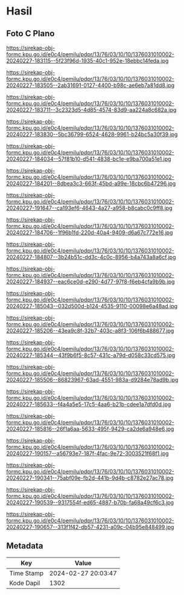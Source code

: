# Hasil

## Foto C Plano

https://sirekap-obj-formc.kpu.go.id/e0c4/pemilu/pdpr/13/76/03/10/10/1376031010002-20240227-183115--5f23f96d-1935-40c1-952e-18ebbc14feda.jpg

https://sirekap-obj-formc.kpu.go.id/e0c4/pemilu/pdpr/13/76/03/10/10/1376031010002-20240227-183505--2ab31691-0127-4400-b98c-ae6eb7a81dd8.jpg

https://sirekap-obj-formc.kpu.go.id/e0c4/pemilu/pdpr/13/76/03/10/10/1376031010002-20240227-183711--3c2323d5-4d85-4574-83d9-aa224a8c682a.jpg

https://sirekap-obj-formc.kpu.go.id/e0c4/pemilu/pdpr/13/76/03/10/10/1376031010002-20240227-183830--5bc36799-6524-4628-9961-b24bc5a30f39.jpg

https://sirekap-obj-formc.kpu.go.id/e0c4/pemilu/pdpr/13/76/03/10/10/1376031010002-20240227-184034--57f81b10-d541-4838-bc1e-e9ba700a51e1.jpg

https://sirekap-obj-formc.kpu.go.id/e0c4/pemilu/pdpr/13/76/03/10/10/1376031010002-20240227-184201--8dbea3c3-663f-45bd-a99e-18cbc6b47296.jpg

https://sirekap-obj-formc.kpu.go.id/e0c4/pemilu/pdpr/13/76/03/10/10/1376031010002-20240227-191647--ca193ef6-4643-4a27-a958-b8cabc0c9ff8.jpg

https://sirekap-obj-formc.kpu.go.id/e0c4/pemilu/pdpr/13/76/03/10/10/1376031010002-20240227-184706--1f96b1fd-220d-40a4-9409-d6a67c772e16.jpg

https://sirekap-obj-formc.kpu.go.id/e0c4/pemilu/pdpr/13/76/03/10/10/1376031010002-20240227-184807--3b24b51c-dd3c-4c0c-8956-b4a743a8a6cf.jpg

https://sirekap-obj-formc.kpu.go.id/e0c4/pemilu/pdpr/13/76/03/10/10/1376031010002-20240227-184937--eac6ce0d-e290-4d77-97f8-f6eb4cfa9b9b.jpg

https://sirekap-obj-formc.kpu.go.id/e0c4/pemilu/pdpr/13/76/03/10/10/1376031010002-20240227-185043--032d500d-b124-4535-9110-00098e6a48ad.jpg

https://sirekap-obj-formc.kpu.go.id/e0c4/pemilu/pdpr/13/76/03/10/10/1376031010002-20240227-185206--43ea9c8f-32b7-403c-a8f3-106f6b488677.jpg

https://sirekap-obj-formc.kpu.go.id/e0c4/pemilu/pdpr/13/76/03/10/10/1376031010002-20240227-185344--43f9b6f5-8c57-431c-a79d-d058c33cd575.jpg

https://sirekap-obj-formc.kpu.go.id/e0c4/pemilu/pdpr/13/76/03/10/10/1376031010002-20240227-185506--86823967-63ad-4551-983a-d9284e78ad9b.jpg

https://sirekap-obj-formc.kpu.go.id/e0c4/pemilu/pdpr/13/76/03/10/10/1376031010002-20240227-185633--f4a4a5e5-17c5-4aa6-b21b-cdee1a7dfd0d.jpg

https://sirekap-obj-formc.kpu.go.id/e0c4/pemilu/pdpr/13/76/03/10/10/1376031010002-20240227-185816--26f1a6aa-5633-495f-9429-ca2de6a948e6.jpg

https://sirekap-obj-formc.kpu.go.id/e0c4/pemilu/pdpr/13/76/03/10/10/1376031010002-20240227-190157--a56793e7-187f-4fac-9e72-3003521f68f1.jpg

https://sirekap-obj-formc.kpu.go.id/e0c4/pemilu/pdpr/13/76/03/10/10/1376031010002-20240227-190341--75abf09e-fb2d-441b-9d4b-c8782e27ac78.jpg

https://sirekap-obj-formc.kpu.go.id/e0c4/pemilu/pdpr/13/76/03/10/10/1376031010002-20240227-190539--9317554f-ed65-4887-b70b-fa68a49cf6c3.jpg

https://sirekap-obj-formc.kpu.go.id/e0c4/pemilu/pdpr/13/76/03/10/10/1376031010002-20240227-190657--313f1f42-db57-4231-a09c-04b95e848499.jpg


## Metadata

| Key        | Value               |
| ---------- | ------------------- |
| Time Stamp | 2024-02-27 20:03:47 |
| Kode Dapil | 1302                |



